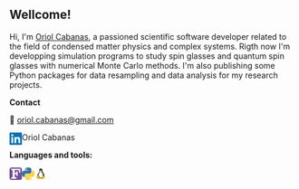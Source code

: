 ## Wellcome! ##

Hi, I'm [Oriol Cabanas](https://www.linkedin.com/in/oriolcabanas/), a passioned scientific software developer related to the field of 
condensed matter physics and complex systems. Rigth now I'm developping simulation programs to study spin glasses and quantum spin glasses
with numerical Monte Carlo methods.
I'm also publishing some Python packages for data resampling and data analysis for my research projects.

**Contact**

:envelope_with_arrow: oriol.cabanas@gmail.com

<img align="left" alt="Oriol Cabanas" width="22px" src="https://github.com/ocabanas/ocabanas/blob/main/src/linkedin.png" /> Oriol Cabanas

**Languages and tools:**

<img align="left" alt="Fortran" width="22px" src="https://github.com/ocabanas/ocabanas/blob/main/src/fortran.png" />
<img align="left" alt="Python" width="22px" src="https://github.com/ocabanas/ocabanas/blob/main/src/python.jpeg" />
<img align="left" alt="Linux" width="22px" src="https://github.com/ocabanas/ocabanas/blob/main/src/linux.png" />

<!---
- 👋 Hi, I’m @ocabanas
- 👀 I’m interested in ...
- 🌱 I’m currently learning ...
- 💞️ I’m looking to collaborate on ...
- 📫 How to reach me ...

ocabanas/ocabanas is a ✨ special ✨ repository because its `README.md` (this file) appears on your GitHub profile.
You can click the Preview link to take a look at your changes.
--->

